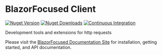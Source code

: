 # BlazorFocused Client

[![Nuget Version](https://img.shields.io/nuget/v/BlazorFocused?logo=nuget)](https://www.nuget.org/packages/BlazorFocused)
[![Nuget Downloads](https://img.shields.io/nuget/dt/BlazorFocused?logo=nuget)](https://www.nuget.org/packages/BlazorFocused)
[![Continuous Integration](https://github.com/kenswan/BlazorFocused/actions/workflows/continuous-integration.yml/badge.svg)](https://github.com/kenswan/BlazorFocused/actions/workflows/continuous-integration.yml)

Development tools and extensions for http requests

Please visit the [BlazorFocused Documentation Site](https://www.blazorfocused.net) for installation, getting started, and API documentation.
